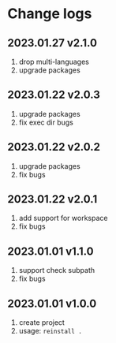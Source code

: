 # Change logs

## 2023.01.27 v2.1.0

1. drop multi-languages
2. upgrade packages

## 2023.01.22 v2.0.3

1. upgrade packages
2. fix exec dir bugs

## 2023.01.22 v2.0.2

1. upgrade packages
2. fix bugs

## 2023.01.22 v2.0.1

1. add support for workspace
2. fix bugs

## 2023.01.01 v1.1.0

1. support check subpath
2. fix bugs

## 2023.01.01 v1.0.0

1. create project
2. usage: `reinstall .`
